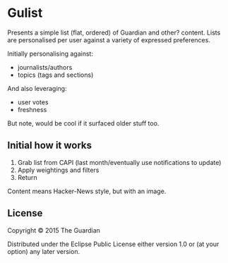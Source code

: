 # Gulist

Presents a simple list (flat, ordered) of Guardian and other?
content. Lists are personalised per user against a variety of
expressed preferences.

Initially personalising against:

* journalists/authors
* topics (tags and sections)

And also leveraging:

* user votes
* freshness

But note, would be cool if it surfaced older stuff too.

## Initial how it works

1. Grab list from CAPI (last month/eventually use notifications to update)
2. Apply weightings and filters
3. Return

Content means Hacker-News style, but with an image.

## License

Copyright © 2015 The Guardian

Distributed under the Eclipse Public License either version 1.0 or (at
your option) any later version.
